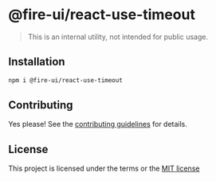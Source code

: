 # @fire-ui/react-use-timeout

> This is an internal utility, not intended for public usage.

## Installation

```sh
npm i @fire-ui/react-use-timeout
```

## Contributing

Yes please! See the
[contributing guidelines](https://github.com/epycsolutions/fire-ui-react/blob/master/CONTRIBUTING.md)
for details.

## License

This project is licensed under the terms or the
[MIT license](https://github.com/epycsolutions/fire-ui-react/blob/master/LICENSE)